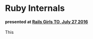 # Ruby Internals
#### presented at [Rails Girls TO, July 27 2016](http://www.meetup.com/railsgirlsTO/events/232462550/)

This